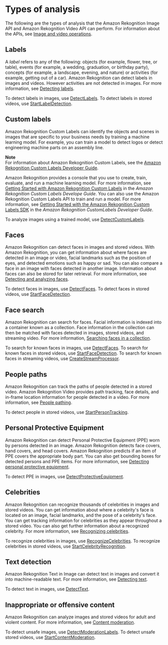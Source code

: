 # Types of analysis<a name="how-it-works-types"></a>

The following are the types of analysis that the Amazon Rekognition Image API and Amazon Rekognition Video API can perform\. For information about the APIs, see [Image and video operations](how-it-works-operations-intro.md)\.

## Labels<a name="how-it-works-labels-intro"></a>

 A *label* refers to any of the following: objects \(for example, flower, tree, or table\), events \(for example, a wedding, graduation, or birthday party\), concepts \(for example, a landscape, evening, and nature\) or activities \(for example, getting out of a car\)\. Amazon Rekognition can detect labels in images and videos\. However activities are not detected in images\. For more information, see [Detecting labels](labels.md)\.

To detect labels in images, use [DetectLabels](API_DetectLabels.md)\. To detect labels in stored videos, use [StartLabelDetection](API_StartLabelDetection.md)\.

## Custom labels<a name="how-it-works-custom-labels-intro"></a>

Amazon Rekognition Custom Labels can identify the objects and scenes in images that are specific to your business needs by training a machine learning model\. For example, you can train a model to detect logos or detect engineering machine parts on an assembly line\.

**Note**  
For information about Amazon Rekognition Custom Labels, see the [Amazon Rekognition Custom Labels Developer Guide](https://docs.aws.amazon.com/rekognition/latest/customlabels-dg/what-is.html)\.

Amazon Rekognition provides a console that you use to create, train, evaluate, and run a machine learning model\. For more information, see [Getting Started with Amazon Rekognition Custom Labels](https://docs.aws.amazon.com/rekognition/latest/customlabels-dg/gs-introduction.html) in the *Amazon Rekognition Custom Labels Develope Guide*\. You can also use the Amazon Rekognition Custom Labels API to train and run a model\. For more information, see [Getting Started with the Amazon Rekognition Custom Labels SDK](https://docs.aws.amazon.com/rekognition/latest/customlabels-dg/gs-cli.html) in the *Amazon Rekognition CustomLabels Developer Guide*\.

To analyze images using a trained model, use [DetectCustomLabels](https://docs.aws.amazon.com/rekognition/latest/dg/API_DetectCustomLabels)\.

## Faces<a name="how-it-works-faces-intro"></a>

Amazon Rekognition can detect faces in images and stored videos\. With Amazon Rekognition, you can get information about where faces are detected in an image or video, facial landmarks such as the position of eyes, and detected emotions such as happy or sad\. You can also compare a face in an image with faces detected in another image\. Information about faces can also be stored for later retrieval\. For more information, see [Detecting and analyzing faces](faces.md)\.

To detect faces in images, use [DetectFaces](API_DetectFaces.md)\. To detect faces in stored videos, use [StartFaceDetection](API_StartFaceDetection.md)\.

## Face search<a name="how-it-works-search-faces-intro"></a>

Amazon Rekognition can search for faces\. Facial information is indexed into a container known as a collection\. Face information in the collection can then be matched with faces detected in images, stored videos, and streaming video\. For more information, [Searching faces in a collection](collections.md)\.

To search for known faces in images, use [DetectFaces](API_DetectFaces.md)\. To search for known faces in stored videos, use [StartFaceDetection](API_StartFaceDetection.md)\. To search for known faces in streaming videos, use [CreateStreamProcessor](API_CreateStreamProcessor.md)\.

## People paths<a name="how-it-works-persons-intro"></a>

Amazon Rekognition can track the paths of people detected in a stored video\. Amazon Rekognition Video provides path tracking, face details, and in\-frame location information for people detected in a video\. For more information, see [People pathing](persons.md)\. 

To detect people in stored videos, use [StartPersonTracking](API_StartPersonTracking.md)\.

## Personal Protective Equipment<a name="how-it-works-ppe-intro"></a>

 Amazon Rekognition can detect Personal Protective Equipment \(PPE\) worn by persons detected in an image\. Amazon Rekognition detects face covers, hand covers, and head covers\. Amazon Rekognition predicts if an item of PPE covers the appropriate body part\. You can also get bounding boxes for detected persons and PPE items\. For more information, see [Detecting personal protective equipment](ppe-detection.md)\. 

To detect PPE in images, use [DetectProtectiveEquipment](API_DetectProtectiveEquipment.md)\.

## Celebrities<a name="how-it-works-celebrities-intro"></a>

 Amazon Rekognition can recognize thousands of celebrities in images and stored videos\. You can get information about where a celebrity's face is located on an image, facial landmarks, and the pose of a celebrity's face\. You can get tracking information for celebrities as they appear throughout a stored video\. You can also get further information about a recognized celebrity\. For more information, see [Recognizing celebrities](celebrities.md)\. 

To recognize celebrities in images, use [RecognizeCelebrities](API_RecognizeCelebrities.md)\. To recognize celebrities in stored videos, use [StartCelebrityRecognition](API_StartCelebrityRecognition.md)\.

## Text detection<a name="how-it-works-text-intro"></a>

Amazon Rekognition Text in Image can detect text in images and convert it into machine\-readable text\. For more information, see [Detecting text](text-detection.md)\.

To detect text in images, use [DetectText](API_DetectText.md)\.

## Inappropriate or offensive content<a name="how-it-works-moderation-intro"></a>

Amazon Rekognition can analyze images and stored videos for adult and violent content\. For more information, see [Content moderation](moderation.md)\.

To detect unsafe images, use [DetectModerationLabels](API_DetectModerationLabels.md)\. To detect unsafe stored videos, use [StartContentModeration](API_StartContentModeration.md)\.
